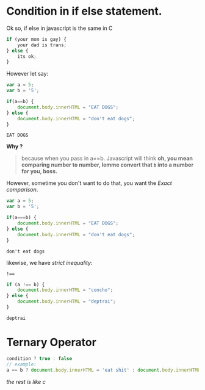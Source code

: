 # Condition in if else statement.

Ok so, if else in javascript is the same in C

```javascript
if (your mom is gay) {
    your dad is trans;
} else {
    its ok;
}
```

However let say:

```javascript
var a = 5;
var b = '5';

if(a==b) {
    document.body.innerHTML = "EAT DOGS";
} else {
    document.body.innerHTML = "don't eat dogs";
}
```

`EAT DOGS`

**Why ?** 

> because when you pass in a==b. Javascript will think **oh, you mean comparing number to number, lemme convert that `b` into a number for you, boss.**

However, sometime you don't want to do that, you want the *Exact comparison*.

```javascript
var a = 5;
var b = '5';

if(a===b) {
    document.body.innerHTML = "EAT DOGS";
} else {
    document.body.innerHTML = "don't eat dogs";
}
```

`don't eat dogs`

likewise, we have *strict inequality*:

`!==`

```javascript
if (a !== b) {
    document.body.innerHTML = "concho";
} else {
    document.body.innerHTML = "deptrai";
}
```

`deptrai`



# Ternary Operator

```javascript
condition ? true : false
// example:
a == b ? document.body.innerHTML = 'eat shit' : document.body.innerHTML = 'eat ass'
```



*the rest is like c*